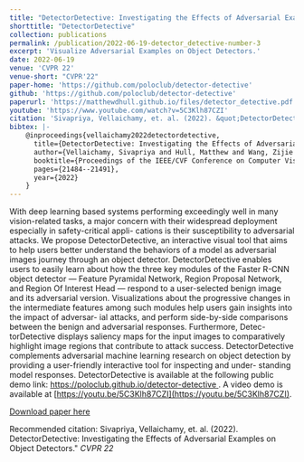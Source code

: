 ```yaml
---
title: "DetectorDetective: Investigating the Effects of Adversarial Examples on Object Detectors"
shorttitle: "DetectorDetective"
collection: publications
permalink: /publication/2022-06-19-detector_detective-number-3
excerpt: 'Visualize Adversarial Examples on Object Detectors.'
date: 2022-06-19
venue: 'CVPR 22'
venue-short: "CVPR'22"
paper-home: 'https://github.com/poloclub/detector-detective'
github: 'https://github.com/poloclub/detector-detective'
paperurl: 'https://matthewdhull.github.io/files/detector_detective.pdf'
youtube: 'https://www.youtube.com/watch?v=5C3Klh87CZI'
citation: 'Sivapriya, Vellaichamy, et. al. (2022). &quot;DetectorDetective: Investigating the Effects of Adversarial Examples on Object Detectors.&quot; <i>CVPR 22</i>.'
bibtex: |-
    @inproceedings{vellaichamy2022detectordetective,
      title={DetectorDetective: Investigating the Effects of Adversarial Examples on Object Detectors},
      author={Vellaichamy, Sivapriya and Hull, Matthew and Wang, Zijie J and Das, Nilaksh and Peng, ShengYun and Park, Haekyu and Chau, Duen Horng Polo},
      booktitle={Proceedings of the IEEE/CVF Conference on Computer Vision and Pattern Recognition},
      pages={21484--21491},
      year={2022}
    }
---
```

With deep learning based systems performing exceedingly well in many vision-related tasks, a major concern with their widespread deployment especially in safety-critical appli- cations is their susceptibility to adversarial attacks. We propose DetectorDetective, an interactive visual tool that aims to help users better understand the behaviors of a model as adversarial images journey through an object detector. DetectorDetective enables users to easily learn about how the three key modules of the Faster R-CNN object detector — Feature Pyramidal Network, Region Proposal Network, and Region Of Interest Head — respond to a user-selected benign image and its adversarial version. Visualizations about the progressive changes in the intermediate features among such modules help users gain insights into the impact of adversar- ial attacks, and perform side-by-side comparisons between the benign and adversarial responses. Furthermore, Detec- torDetective displays saliency maps for the input images to comparatively highlight image regions that contribute to attack success. DetectorDetective complements adversarial machine learning research on object detection by providing a user-friendly interactive tool for inspecting and under- standing model responses. DetectorDetective is available at the following public demo link: [https://poloclub.github.io/detector-detective ](https://poloclub.github.io/detector-detective). A video demo is available at [https://youtu.be/5C3Klh87CZI](https://youtu.be/5C3Klh87CZI).

[Download paper here](https://matthewdhull.github.io/files/detector_detective.pdf)

Recommended citation: Sivapriya, Vellaichamy, et. al. (2022). DetectorDetective: Investigating the Effects of Adversarial Examples on Object Detectors." <i>CVPR 22</i>

